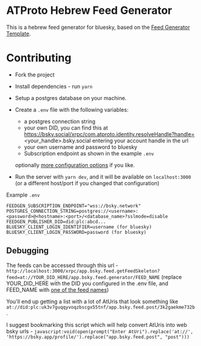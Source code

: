 # ATProto Hebrew Feed Generator

This is a hebrew feed generator for bluesky, based on the [Feed Generator Template](https://github.com/bluesky-social/feed-generator).
# Contributing
* Fork the project
* Install dependencies - run `yarn`
* Setup a postgres database on your machine.
* Create a `.env` file with the following variables:
    * a postgres connection string
    * your own DID, you can find this at https://bsky.social/xrpc/com.atproto.identity.resolveHandle?handle=<your_handle>.bsky.social
    entering your account handle in the url
    * your own username and password to bluesky
    * Subscription endpoint as shown in the example `.env`

    optionally [more configuration options](https://github.com/AvivRubys/bluesky-hebrew-feed/blob/main/src/config.ts#L9) if you like.

* Run the server with `yarn dev`, and it will be available on `localhost:3000` (or a different host/port if you changed that configuration)

Example `.env`
```
FEEDGEN_SUBSCRIPTION_ENDPOINT="wss://bsky.network"
POSTGRES_CONNECTION_STRING=postgres://<username>:<password>@<hostname>:<port>/<database_name>?sslmode=disable
FEEDGEN_PUBLISHER_DID=did:plc:abcd...
BLUESKY_CLIENT_LOGIN_IDENTIFIER=username (for bluesky)
BLUESKY_CLIENT_LOGIN_PASSWORD=password (for bluesky)
```
## Debugging
The feeds can be accessed through this url - `http://localhost:3000/xrpc/app.bsky.feed.getFeedSkeleton?feed=at://YOUR_DID_HERE/app.bsky.feed.generator/FEED_NAME` (replace YOUR_DID_HERE with the DID you configured in the .env file, and FEED_NAME with [one of the feed names](https://github.com/AvivRubys/bluesky-hebrew-feed/blob/321caee2b38b2e7cb53a744522d3b4d084d2c807/src/algos.ts#L124-L129))

You'll end up getting a list with a lot of AtUris that look something like `at://did:plc:uk3v7guqqyvoqzbscgx55tnf/app.bsky.feed.post/3k2gaekme732b`.

I suggest bookmarking this script which will help convert AtUris into web bsky urls - `javascript:void(open(prompt("Enter AtUri").replace('at://', 'https://bsky.app/profile/').replace("app.bsky.feed.post", "post")))`
